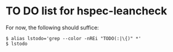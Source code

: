 TO DO list for hspec-leancheck
==============================

For now, the following should suffice:

	$ alias lstodo='grep --color -nREi "TODO(:|\{)" *'
	$ lstodo
